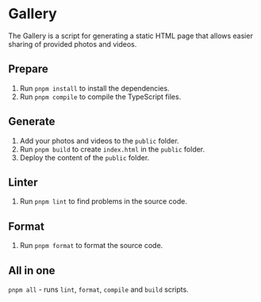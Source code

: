# Gallery
The Gallery is a script for generating a static HTML page that allows easier sharing of provided photos and videos.

## Prepare
1. Run `pnpm install` to install the dependencies.
2. Run `pnpm compile` to compile the TypeScript files.

## Generate
1. Add your photos and videos to the `public` folder.
2. Run `pnpm build` to create `index.html` in the `public` folder.
3. Deploy the content of the `public` folder.

## Linter
1. Run `pnpm lint` to find problems in the source code.

## Format
1. Run `pnpm format` to format the source code.

## All in one
`pnpm all` - runs `lint`, `format`, `compile` and `build` scripts.